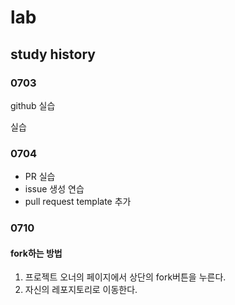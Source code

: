 # lab

## study history
### 0703
github 실습

실습
### 0704
- PR 실습
- issue 생성 연습
- pull request template 추가

### 0710
#### fork하는 방법
1. 프로젝트 오너의 페이지에서 상단의 fork버튼을 누른다.
2. 자신의 레포지토리로 이동한다.

